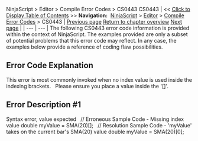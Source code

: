 ﻿
NinjaScript > Editor > Compile Error Codes > CS0443
CS0443
| << [Click to Display Table of Contents](cs0443.md) >> **Navigation:**     [NinjaScript](ninjascript-1.md) > [Editor](editor-1.md) > [Compile Error Codes](compile_error_codes-1.md) > CS0443 | [Previous page](cs0428-1.md) [Return to chapter overview](compile_error_codes-1.md) [Next page](cs1002-1.md) |
| --- | --- |
The following CS0443 error code information is provided within the context of NinjaScript. The examples provided are only a subset of potential problems that this error code may reflect. In any case, the examples below provide a reference of coding flaw possibilities.
## 
## Error Code Explanation
This error is most commonly invoked when no index value is used inside the indexing brackets.
 
Please ensure you place a value inside the '[]'.
 
## Error Description #1 
Syntax error, value expected
 
// Erroneous Sample Code - Missing index value
double myValue = SMA(20)[];
 
// Resolution Sample Code - 'myValue' takes on the current bar's SMA(20) value
double myValue = SMA(20)[0];

